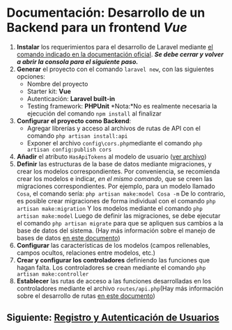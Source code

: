 # Documentación: Desarrollo de un Backend para un frontend _Vue_

1. **Instalar** los requerimientos para el desarrollo de Laravel mediante [el comando indicado en la documentación oficial](https://laravel.com/docs/12.x/installation). **_Se debe cerrar y volver a abrir la consola para el siguiente paso._**
2. **Generar** el proyecto con el comando `laravel new`, con las siguientes opciones:
   - Nombre del proyecto
   - Starter kit: **Vue**
   - Autenticación: **Laravel built-in**
   - Testing framework: **PHPUnit**
     *Nota:*No es realmente necesaria la ejecución del comando `npm install` al finalizar
3. **Configurar el proyecto como Backend**:
   - Agregar librerías y acceso al archivos de rutas de API con el comando `php artisan install:api`
   - Exponer el archivo `config\cors.php`mediante el comando `php artisan config:publish cors`
4. **Añadir** el atributo `HasApiTokens` al modelo de usuario ([ver archivo](../app/Models/User.php))
5. **Definir** las estructuras de la base de datos mediante migraciones, y crear los modelos correspondientes. Por conveniencia, se recomienda crear los modelos e indicar, _en el mismo comando_, que se creen las migraciones correspondientes.
   Por ejemplo, para un modelo llamado `Cosa`, el comando sería: `php artisan make:model Cosa -m`
   De lo contrario, es posible crear migraciones de forma individual con el comando `php artisan make:migration`
   Y los modelos mediante el comando `php artisan make:model`
   Luego de definir las migraciones, se debe ejecutar el comando `php artisan migrate` para que se apliquen sus cambios a la base de datos del sistema. (Hay más información sobre el manejo de bases de datos [en este documento](BasesDeDatosEnLaravel.md))
6. **Configurar** las características de los modelos (campos rellenables, campos ocultos, relaciones entre modelos, etc.)
7. **Crear y configurar los controladores** definiendo las funciones que hagan falta. Los controladores se crean mediante el comando `php artisan make:controller`
8. **Establecer** las rutas de acceso a las funciones desarrolladas en los controladores mediante el archivo `routes/api.php`(Hay más información sobre el desarrollo de rutas [en este documento](RutasDeLaravel.md))

## Siguiente: [Registro y Autenticación de Usuarios](RegistroYAutenticacionEnLaravel.md)
